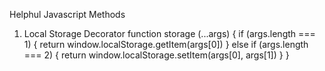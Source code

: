 Helphul Javascript Methods

1. Local Storage Decorator
function storage (...args) {
   if (args.length === 1) {
       return window.localStorage.getItem(args[0])
   } else if (args.length === 2) {
       return window.localStorage.setItem(args[0], args[1])
   }
}
